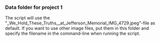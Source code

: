 ### Data folder for project 1  
The script will use the "_We_Hold_These_Truths__at_Jefferson_Memorial_IMG_4729.jpeg"-file as default. If you want to use other image files, put them in this folder and specify the filename in the command-line when running the script. 
